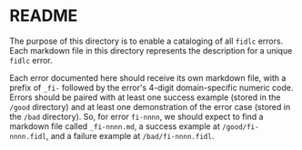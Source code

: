 # README

The purpose of this directory is to enable a cataloging of all `fidlc` errors.
Each markdown file in this directory represents the description for a unique
`fidlc` error.

Each error documented here should receive its own markdown file, with a prefix
of `_fi-` followed by the error's 4-digit domain-specific numeric code. Errors
should be paired with at least one success example (stored in the `/good`
directory) and at least one demonstration of the error case (stored in the
`/bad` directory). So, for error `fi-nnnn`, we should expect to find a markdown
file called `_fi-nnnn.md`, a success example at `/good/fi-nnnn.fidl`, and a
failure example at `/bad/fi-nnnn.fidl`.
